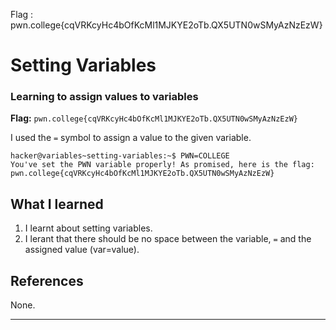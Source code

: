 Flag : pwn.college{cqVRKcyHc4bOfKcMl1MJKYE2oTb.QX5UTN0wSMyAzNzEzW}
# Setting Variables

### Learning to assign values to variables

**Flag:** `pwn.college{cqVRKcyHc4bOfKcMl1MJKYE2oTb.QX5UTN0wSMyAzNzEzW}`

I used the `=` symbol to assign a value to the given variable.

```
hacker@variables~setting-variables:~$ PWN=COLLEGE
You've set the PWN variable properly! As promised, here is the flag:
pwn.college{cqVRKcyHc4bOfKcMl1MJKYE2oTb.QX5UTN0wSMyAzNzEzW}
```

## What I learned

1. I learnt about setting variables.
2. I lerant that there should be no space between the variable, `=` and the assigned value (var=value).

## References

None.

---
